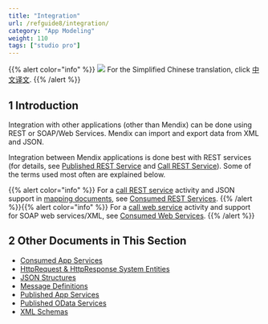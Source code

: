 ```yaml
---
title: "Integration"
url: /refguide8/integration/
category: "App Modeling"
weight: 110
tags: ["studio pro"]
---
```


{{% alert color="info" %}}
<img src="/attachments/china.png" class="d-inline-block" /> For the Simplified Chinese translation, click [中文译文](https://cdn.mendix.tencent-cloud.com/documentation/refguide8/integration.pdf).
{{% /alert %}}

## 1 Introduction

Integration with other applications (other than Mendix) can be done using REST or SOAP/Web Services. Mendix can import and export data from XML and JSON.

Integration between Mendix applications is done best with REST services (for details, see [Published REST Service](/refguide8/published-rest-services/) and [Call REST Service](/refguide8/call-rest-action/)). Some of the terms used most often are explained below.

{{% alert color="info" %}}
For a [call REST service](/refguide8/call-rest-action/) activity and JSON support in [mapping documents](/refguide8/mapping-documents/), see [Consumed REST Services](/refguide8/consumed-rest-services/).
{{% /alert %}}{{% alert color="info" %}}
For a [call web service](/refguide8/call-web-service-action/) activity and support for SOAP web services/XML, see [Consumed Web Services](/refguide8/consumed-web-services/).
{{% /alert %}}

## 2 Other Documents in This Section

* [Consumed App Services](/refguide8/consumed-app-services/)
* [HttpRequest & HttpResponse System Entities](http-request-and-response-entities)
* [JSON Structures](/refguide8/json-structures/)
* [Message Definitions](/refguide8/message-definitions/)
* [Published App Services](/refguide8/published-app-services/)
* [Published OData Services](/refguide8/published-odata-services/)
* [XML Schemas](/refguide8/xml-schemas/)

